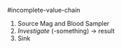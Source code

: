 #incomplete-value-chain 
1. Source Mag and Blood Sampler
2. *Investigate* (-something) -> result
3. Sink

